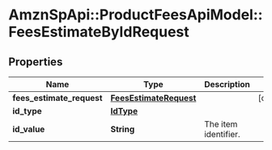 # AmznSpApi::ProductFeesApiModel::FeesEstimateByIdRequest

## Properties
Name | Type | Description | Notes
------------ | ------------- | ------------- | -------------
**fees_estimate_request** | [**FeesEstimateRequest**](FeesEstimateRequest.md) |  | [optional] 
**id_type** | [**IdType**](IdType.md) |  | 
**id_value** | **String** | The item identifier. | 


